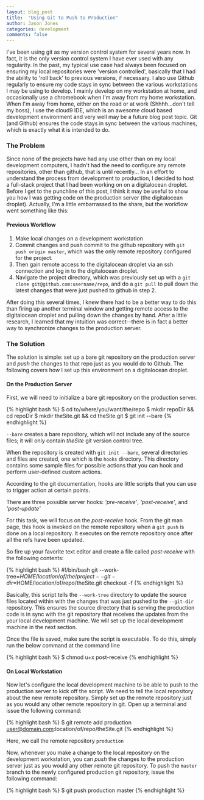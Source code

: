 ```yaml
---
layout: blog_post
title:  "Using Git to Push to Production"
author: Jason Jones
categories: development
comments: false
---
```


I've been using git as my version control system for several years now.  In fact, it is
the only version control system I have ever used with any regularity.  In the past, my typical
use case had always been focused on ensuring my local repositories were 'version controlled',
basically that I had the ability to 'roll back' to previous versions, if necessary.  I also use
Github regularly to ensure my code stays in sync between the various workstations I may be using to
develop.  I mainly develop on my workstation at home, and occasionally use a chromebook when I'm
away from my home workstation. When I'm away from home, either on the road or at work
(Shhhh...don't tell my boss), I use the cloud9 IDE, which is an awesome cloud based development
environment and very well may be a future blog post topic.  Git (and Github) ensures the code
stays in sync between the various machines, which is exactly what it is intended to do.

### The Problem
Since none of the projects have had any use other than on my local development computers, I hadn't
had the need to configure any remote repositories, other than github, that is until recently...
In an effort to understand the process from development to production, I decided to host a
full-stack project that I had been working on on a digitalocean droplet.  Before I get to the
punchline of this post, I think it may be useful to show you how I was getting code on the
production server (the digitalocean droplet).  Actually, I'm a little embarrassed to the share,
but the workflow went something like this:

#### Previous Workflow
1. Make local changes on a development workstation
2. Commit changes and push commit to the github repository with `git push origin master`, which
was the only remote repository configured for the project.
3. Then gain remote access to the digitalocean droplet via an ssh connection and log in to the
digitalocean droplet.
4. Navigate the project directory, which was previously set up with a
`git clone git@github.com:username/repo`, and do a `git pull` to pull down the latest changes
that were just pushed to github in step 2.

After doing this several times, I knew there had to be a better way to do this than firing
up another terminal window and getting remote access to the digitalocean droplet and pulling down
the changes by hand.  After a little research, I learned that my intuition was correct--there
is in fact a better way to synchronize changes to the production server.

### The Solution
The solution is simple: set up a bare git repository on the production server and *push* the changes
to that repo just as you would do to Github.  The following covers how I set up this environment
on a digitalocean droplet.

#### On the Production Server
First, we will need to initialize a bare git repository on the production server.

{% highlight bash %}
$ cd to/where/you/want/the/repo
$ mkdir repoDir && cd repoDir
$ mkdir theSite.git && cd theSite.git
$ git init --bare
{% endhighlight %}

`--bare` creates a bare repository, which will not include any of the source files; it will only
contain _theSite_ git version control tree.

When the repository is created with `git init --bare`, several directories and files are created,
one which is the `hooks` directory.  This directory contains some sample files for possible actions
that you can hook and perform user-defined custom actions.

According to the git documentation, hooks are little scripts that you can use to trigger action
at certain points.

There are three possible server hooks: _'pre-receive'_, _'post-receive'_, and _'post-update'_

For this task, we will focus on the _post-receive_ hook.  From the git man page, this hook is
invoked on the remote repository when a `git push` is done on a local repository.  It executes on
the remote repository once after all the refs have been updated.

So fire up your favorite text editor and create a file called _post-receive_ with the following
contents:

{% highlight bash %}
#!/bin/bash
git --work-tree=$HOME/location/of/the/project --git-dir=$HOME/location/of/repo/theSite.git checkout -f
{% endhighlight %}

Basically, this script tells the `--work-tree` directory to update the source files located within
with the changes that was just pushed to the `--git-dir` repository.  This ensures the
source directory that is serving the production code is in sync with the git repository that
receives the updates from the your local development machine.  We will set up the local development
machine in the next section.

Once the file is saved, make sure the script is executable.  To do this, simply run the below
command at the command line

{% highlight bash %}
$ chmod u+x post-receive
{% endhighlight %}

#### On Local Workstation

Now let's configure the local development machine to be able to push to the production server to
kick off the script.  We need to tell the local repository about the new remote repository.  Simply
set up the remote repository just as you would any other remote repository in git.  Open up a
terminal and issue the following command:

{% highlight bash %}
$ git remote add production user@domain.com:location/of/repo/theSite.git
{% endhighlight %}

Here, we call the remote repository `production`

Now, whenever you make a change to the local repository on the development workstation, you can _push_
the changes to the production server just as you would any other remote git repository.  To push the
`master` branch to the newly configured production git repository, issue the following command:

{% highlight bash %}
$ git push production master
{% endhighlight %}
